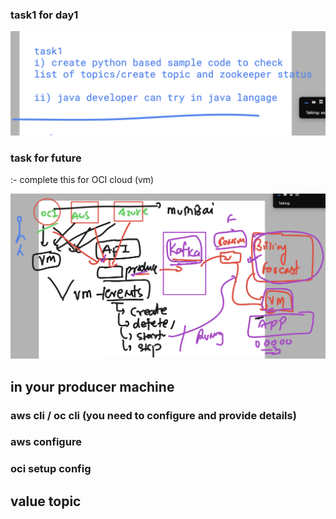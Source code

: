 ### task1  for day1 

<img src="t1.png">

### task for future 

:- complete this for OCI cloud (vm)

<img src="t2.png">


## in your producer machine 

### aws cli / oc cli (you need to configure and provide details)

### aws configure 

### oci setup config 


## value  topic